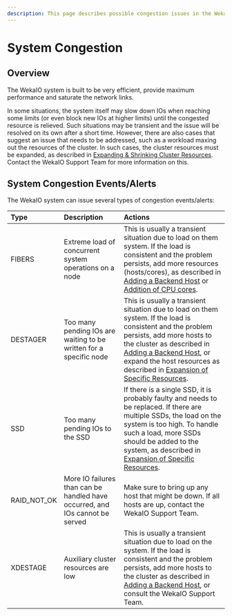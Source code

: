 ```yaml
---
description: This page describes possible congestion issues in the WekaIO system.
---
```


# System Congestion

## Overview

The WekaIO system is built to be very efficient, provide maximum performance and saturate the network links.

In some situations, the system itself may slow down IOs when reaching some limits \(or even block new IOs at higher limits\) until the congested resource is relieved. Such situations may be transient and the issue will be resolved on its own after a short time. However, there are also cases that suggest an issue that needs to be addressed, such as a workload maxing out the resources of the cluster. In such cases, the cluster resources must be expanded, as described in [Expanding & Shrinking Cluster Resources](expanding-and-shrinking-cluster-resources/). Contact the WekaIO Support Team for more information on this.

## System Congestion Events/Alerts

The WekaIO system can issue several types of congestion events/alerts:

| Type | Description | Actions |
| :--- | :--- | :--- |
| FIBERS | Extreme load of concurrent system operations on a node | This is usually a transient situation due to load on them system. If the load is consistent and the problem persists, add more resources \(hosts/cores\), as described in [Adding a Backend Host](expanding-and-shrinking-cluster-resources/stages-in-adding-a-backend-host.md) or [Addition of CPU cores](expanding-and-shrinking-cluster-resources/expansion-of-specific-resources.md#addition-of-only-cpu-cores). |
| DESTAGER | Too many pending IOs are waiting to be written for a specific node | This is usually a transient situation due to load on them system. If the load is consistent and the problem persists, add more hosts to the cluster as described in [Adding a Backend Host](expanding-and-shrinking-cluster-resources/stages-in-adding-a-backend-host.md), or expand the host resources as described in [Expansion of Specific Resources](expanding-and-shrinking-cluster-resources/expansion-of-specific-resources.md). |
| SSD | Too many pending IOs to the SSD | If there is a single SSD, it is probably faulty and needs to be replaced. If there are multiple SSDs, the load on the system is too high. To handle such a load, more SSDs should be added to the system, as described in [Expansion of Specific Resources](expanding-and-shrinking-cluster-resources/expansion-of-specific-resources.md#addition-of-memory-and-network-interface). |
| RAID\_NOT\_OK | More IO failures than can be handled have occurred, and IOs cannot be served | Make sure to bring up any host that might be down. If all hosts are up, contact the WekaIO Support Team. |
| XDESTAGE | Auxiliary cluster resources are low | This is usually a transient situation due to load on the system. If the load is consistent and the problem persists, add more hosts to the cluster as described in [Adding a Backend Host](expanding-and-shrinking-cluster-resources/stages-in-adding-a-backend-host.md), or consult the WekaIO Support Team. |


